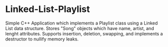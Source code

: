 # Linked-List-Playlist
Simple C++ Application which implements a Playlist class using a Linked List data structure.
Stores "Song" objects which have name, artist, and lenght attributes.
Supports insertion, deletion, swapping, and implements a destructor to nullify memory leaks.
